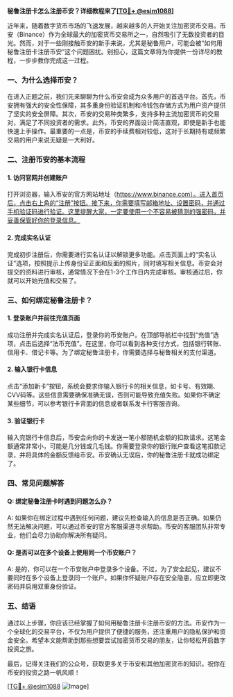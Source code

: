 **秘鲁注册卡怎么注册币安？详细教程来了[[TG💪+ @esim1088](https://t.me/s/esim1088)]**

近年来，随着数字货币市场的飞速发展，越来越多的人开始关注加密货币交易。币安（Binance）作为全球最大的加密货币交易所之一，自然吸引了无数投资者的目光。然而，对于一些刚接触币安的新手来说，尤其是秘鲁用户，可能会被“如何用秘鲁注册卡注册币安”这个问题困扰。别担心，这篇文章将为你提供一份详尽的教程，一步步教你完成这一过程。

### 一、为什么选择币安？

在进入正题之前，我们先来聊聊为什么币安会成为众多用户的首选平台。首先，币安拥有强大的安全性保障，其多重身份验证机制和冷钱包存储方式为用户资产提供了坚实的安全屏障。其次，币安的交易种类繁多，支持多种主流加密货币的交易对，满足了不同投资者的需求。此外，币安的界面设计简洁直观，即使是新手也能快速上手操作。最重要的一点是，币安的手续费相对较低，这对于长期持有或频繁交易的用户来说无疑是一大利好。

### 二、注册币安的基本流程

#### 1. 访问官网并创建账户
打开浏览器，输入币安的官方网站地址（https://www.binance.com）。进入首页后，点击右上角的“注册”按钮。接下来，你需要填写邮箱地址、设置密码，并通过手机验证码进行验证。这里提醒大家，一定要使用一个不容易被猜测的强密码，并妥善保管好你的登录信息。

#### 2. 完成实名认证
完成初步注册后，你需要进行实名认证以解锁更多功能。点击页面上的“实名认证”选项，按照提示上传身份证正面和反面的照片，同时填写相关信息。币安会对提交的资料进行审核，通常情况下会在1-3个工作日内完成审核。审核通过后，你就可以开始充值和交易了。

### 三、如何绑定秘鲁注册卡？

#### 1. 登录账户并前往充值页面
成功注册并完成实名认证后，登录你的币安账户。在顶部导航栏中找到“充值”选项，点击后选择“法币充值”。在这里，你可以看到各种支付方式，包括银行转账、信用卡、借记卡等。为了绑定秘鲁注册卡，你需要选择与秘鲁相关的支付渠道。

#### 2. 输入银行卡信息
点击“添加新卡”按钮，系统会要求你输入银行卡的相关信息，如卡号、有效期、CVV码等。这些信息需要确保准确无误，否则可能导致充值失败。如果你不确定某些细节，可以参考银行卡背面的信息或者联系发卡行客服咨询。

#### 3. 验证银行卡
输入完银行卡信息后，币安会向你的卡发送一笔小额随机金额的扣款请求。这笔金额通常非常小，可能是几分钱或几毛钱。你需要登录你的银行账户查看这笔扣款记录，并将具体的金额反馈给币安。币安确认无误后，你的秘鲁注册卡就成功绑定了。

### 四、常见问题解答

#### Q: 绑定秘鲁注册卡时遇到问题怎么办？
A: 如果你在绑定过程中遇到任何问题，建议先检查输入的信息是否正确。如果仍然无法解决问题，可以通过币安的官方客服渠道寻求帮助。币安的客服团队非常专业，他们会尽力协助你解决所有疑问。

#### Q: 是否可以在多个设备上使用同一个币安账户？
A: 是的，你可以在一个币安账户中登录多个设备。不过，为了安全起见，建议不要同时在多个设备上登录同一个账户。如果你怀疑账户存在安全隐患，应立即更改密码并启用双重身份验证。

### 五、结语

通过以上步骤，你应该已经掌握了如何用秘鲁注册卡注册币安的方法。币安作为一个全球化的交易平台，不仅为用户提供了便捷的服务，还注重用户的隐私保护和资金安全。希望本文能帮助到那些想要尝试加密货币交易的朋友，让你轻松开启数字投资之旅。

最后，记得关注我们的公众号，获取更多关于币安和其他加密货币的知识。祝你在币安的投资之路一帆风顺！

[[TG💪+ @esim1088](https://t.me/s/esim1088) ![Image](https://i.postimg.cc/4NQfJmqS/Snipaste-2025-05-13-00-14-12.png)]